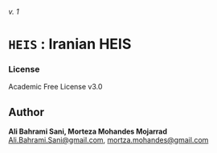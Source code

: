 _v. 1_  

`HEIS` : Iranian HEIS
=====================


### License
Academic Free License v3.0

Author
------

**Ali Bahrami Sani, Morteza Mohandes Mojarrad**  
Ali.Bahrami.Sani@gmail.com, mortza.mohandes@gmail.com  
